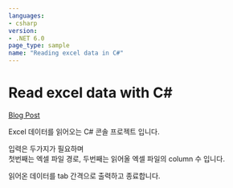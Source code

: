 ```yaml
---
languages:
- csharp
version:
- .NET 6.0
page_type: sample
name: "Reading excel data in C#"
---
```


# Read excel data with C#
[Blog Post](https://www.gigong.io/2022/02/07/CSharp-read-excel-data)

Excel 데이터를 읽어오는 C# 콘솔 프로젝트 입니다.

입력은 두가지가 필요하며  
첫번째는 엑셀 파일 경로, 두번째는 읽어올 엑셀 파일의 column 수 입니다.

읽어온 데이터를 tab 간격으로 출력하고 종료합니다.